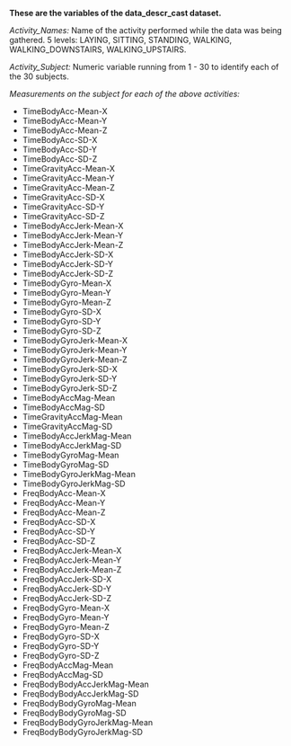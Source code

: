 **These are the variables of the data_descr_cast dataset.**

*Activity_Names:* Name of the activity performed while the data was being gathered. 
5 levels: LAYING, SITTING, STANDING, WALKING, WALKING_DOWNSTAIRS, WALKING_UPSTAIRS.

*Activity_Subject:* 
Numeric variable running from 1 - 30 to identify each of the 30 subjects.

*Measurements on the subject for each of the above activities:*
*	TimeBodyAcc-Mean-X
*	TimeBodyAcc-Mean-Y
*	TimeBodyAcc-Mean-Z
*	TimeBodyAcc-SD-X
*	TimeBodyAcc-SD-Y
*	TimeBodyAcc-SD-Z
*	TimeGravityAcc-Mean-X
*	TimeGravityAcc-Mean-Y
*	TimeGravityAcc-Mean-Z
*	TimeGravityAcc-SD-X
*	TimeGravityAcc-SD-Y
*	TimeGravityAcc-SD-Z
*	TimeBodyAccJerk-Mean-X
*	TimeBodyAccJerk-Mean-Y
*	TimeBodyAccJerk-Mean-Z
*	TimeBodyAccJerk-SD-X
*	TimeBodyAccJerk-SD-Y
*	TimeBodyAccJerk-SD-Z
*	TimeBodyGyro-Mean-X
*	TimeBodyGyro-Mean-Y
*	TimeBodyGyro-Mean-Z
*	TimeBodyGyro-SD-X
*	TimeBodyGyro-SD-Y
*	TimeBodyGyro-SD-Z
*	TimeBodyGyroJerk-Mean-X
*	TimeBodyGyroJerk-Mean-Y
*	TimeBodyGyroJerk-Mean-Z
*	TimeBodyGyroJerk-SD-X
*	TimeBodyGyroJerk-SD-Y
*	TimeBodyGyroJerk-SD-Z
*	TimeBodyAccMag-Mean
*	TimeBodyAccMag-SD
*	TimeGravityAccMag-Mean
*	TimeGravityAccMag-SD
*	TimeBodyAccJerkMag-Mean
*	TimeBodyAccJerkMag-SD
*	TimeBodyGyroMag-Mean
*	TimeBodyGyroMag-SD
*	TimeBodyGyroJerkMag-Mean
*	TimeBodyGyroJerkMag-SD
*	FreqBodyAcc-Mean-X
*	FreqBodyAcc-Mean-Y
*	FreqBodyAcc-Mean-Z
*	FreqBodyAcc-SD-X
*	FreqBodyAcc-SD-Y
*	FreqBodyAcc-SD-Z
*	FreqBodyAccJerk-Mean-X
*	FreqBodyAccJerk-Mean-Y
*	FreqBodyAccJerk-Mean-Z
*	FreqBodyAccJerk-SD-X
*	FreqBodyAccJerk-SD-Y
*	FreqBodyAccJerk-SD-Z
*	FreqBodyGyro-Mean-X
*	FreqBodyGyro-Mean-Y
*	FreqBodyGyro-Mean-Z
*	FreqBodyGyro-SD-X
*	FreqBodyGyro-SD-Y
*	FreqBodyGyro-SD-Z
*	FreqBodyAccMag-Mean
*	FreqBodyAccMag-SD
*	FreqBodyBodyAccJerkMag-Mean
*	FreqBodyBodyAccJerkMag-SD
*	FreqBodyBodyGyroMag-Mean
*	FreqBodyBodyGyroMag-SD
*	FreqBodyBodyGyroJerkMag-Mean
*	FreqBodyBodyGyroJerkMag-SD
